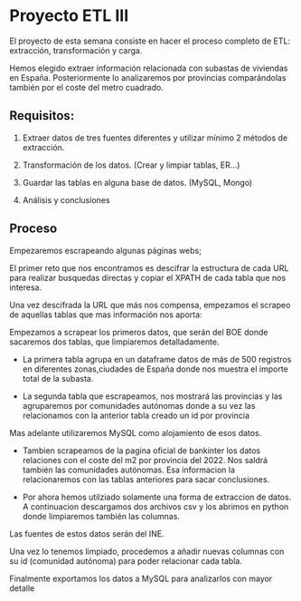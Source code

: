 # Proyecto ETL III

El proyecto de esta semana consiste en hacer el proceso completo de ETL: extracción, transformación y carga.

Hemos elegido extraer información relacionada con  subastas de viviendas en España. Posteriormente lo analizaremos por provincias comparándolas también por el coste del metro cuadrado.




## Requisitos:

1. Extraer datos de tres fuentes diferentes y utilizar mínimo 2 métodos de extracción.

2. Transformación de los datos. (Crear y limpiar tablas, ER...)

3. Guardar las tablas en alguna base de datos. (MySQL, Mongo)

4. Análisis y conclusiones



## Proceso

Empezaremos escrapeando algunas páginas webs;

El primer reto que nos encontramos es descifrar la estructura de cada URL para realizar busquedas directas y copiar el XPATH de cada tabla que nos interesa. 

Una vez descifrada la URL que más nos compensa, empezamos el scrapeo de aquellas tablas que mas información nos aporta:

Empezamos a scrapear los primeros datos, que serán del BOE donde sacaremos dos tablas, que limpiaremos detalladamente.


- La primera tabla agrupa en un dataframe datos de más de 500 registros en diferentes zonas,ciudades de España donde nos muestra el importe total de la subasta.


- La segunda tabla que escrapeamos, nos mostrará las provincias y las agruparemos por comunidades autónomas donde a su vez las relacionamos con la anterior tabla creado un id por provincia

Mas adelante utilizaremos MySQL como alojamiento de esos datos.

- Tambien scrapeamos de la pagina oficial de bankinter los datos relaciones con el coste del m2 por provincia del 2022. Nos saldrá también las comunidades autónomas. 
Esa informacion la relacionaremos con las tablas anteriores para sacar conclusiones.

- Por ahora hemos utilziado solamente una forma de extraccion de datos. A continuacion descargamos dos archivos csv y los abrimos en python donde limpiaremos también las columnas.

Las fuentes de estos datos serán del INE.

Una vez lo tenemos limpiado, procedemos a  añadir nuevas columnas con su id (comunidad autónoma)  para poder relacionar cada tabla.  

Finalmente exportamos los datos a MySQL para analizarlos con mayor detalle

